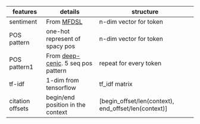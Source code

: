 |features|details|structure|
|---|---|---|
|sentiment|From [MFDSL](https://github.com/FoVNull/MFDSL)|n-dim vector for token<br>|
|POS pattern|one-hot represent of spacy pos|n-dim vector for token|
|POS pattern1|From [deep-cenic](https://github.com/julianprester/deep-cenic). 5 seq pos pattern|repeat for every token|
|tf-idf|1-dim from tensorflow|tf_idf matrix|
|citation offsets|begin/end position in the context|\[begin_offset/len(context), end_offset/len(context)\]|